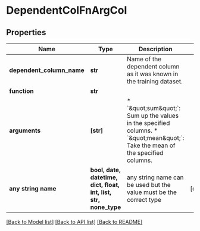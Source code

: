 # DependentColFnArgCol


## Properties
Name | Type | Description | Notes
------------ | ------------- | ------------- | -------------
**dependent_column_name** | **str** | Name of the dependent column as it was known in the training dataset. | 
**function** | **str** |  | 
**arguments** | **[str]** | * &#x60;\&quot;sum\&quot;&#x60;: Sum up the values in the specified columns. * &#x60;\&quot;mean\&quot;&#x60;: Take the mean of the specified columns.  | 
**any string name** | **bool, date, datetime, dict, float, int, list, str, none_type** | any string name can be used but the value must be the correct type | [optional]

[[Back to Model list]](../README.md#documentation-for-models) [[Back to API list]](../README.md#documentation-for-api-endpoints) [[Back to README]](../README.md)


